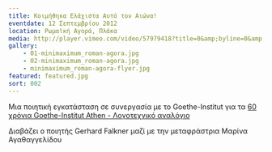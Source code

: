 ```yaml
---
title: Κοιμήθηκα Ελάχιστα Αυτό τον Αιώνα!
eventdate: 12 Σεπτεμβρίου 2012
location: Ρωμαϊκή Αγορά, Πλάκα
media: http://player.vimeo.com/video/57979418?title=0&amp;byline=0&amp;portrait=0
gallery: 
    - 01-minimaximum_roman-agora.jpg
    - 02-minimaximum_roman-agora.jpg
    - minimaximum_roman-agora-flyer.jpg
featured: featured.jpg
sort: 002
---
```

Μια ποιητική εγκατάσταση σε συνεργασία με το Goethe-Institut για τα [60 χρόνια Goethe-Institut Athen - Λογοτεχνικό αναλόγιο](http://www.goethe.de/ins/gr/ath/uun/jub/ver/de9673341v.htm)

Διαβάζει ο ποιητής Gerhard Falkner  μαζί με την μεταφράστρια Μαρίνα Αγαθαγγελίδου